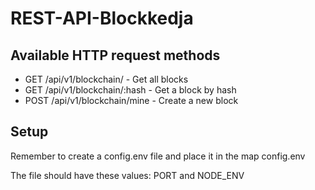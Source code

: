 # REST-API-Blockkedja

## Available HTTP request methods

- GET /api/v1/blockchain/ - Get all blocks
- GET /api/v1/blockchain/:hash - Get a block by hash
- POST /api/v1/blockchain/mine - Create a new block

## Setup

Remember to create a config.env file and place it in the map config.env

The file should have these values:
PORT and NODE_ENV
